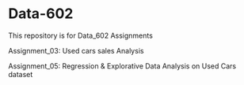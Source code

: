 # Data-602

This repository is for Data_602 Assignments

Assignment_03: Used cars sales Analysis 

Assignment_05: Regression & Explorative Data Analysis on Used Cars dataset

